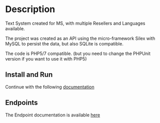 # Description
Text System created for MS, with multiple Resellers and Languages available.

The project was created as an API using the micro-framework Silex with MySQL to persist the data, but also SQLite is compatible.
 
The code is PHP5/7 compatible. (but you need to change the PHPUnit version if you want to use it with PHP5)

## Install and Run

 Continue with the following [documentation](docs/01-installation.md)
 
## Endpoints

 The Endpoint documentation is available [here](docs/02-endpoints.md)

